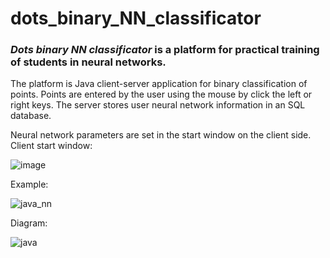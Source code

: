 # dots_binary_NN_classificator
### *Dots binary NN classificator* is a platform for practical training of students in neural networks.

The platform is Java client-server application for binary classification of points. Points are entered by the user using the mouse by click the left or right keys. 
The server stores user neural network information in an SQL database. 

Neural network parameters are set in the start window on the client side.
Client start window:

![image](https://user-images.githubusercontent.com/78417431/218308375-952a908e-d135-481a-a51b-ee51be93fa44.png)

Example:

![java_nn](https://user-images.githubusercontent.com/78417431/216107213-7bf569b7-f16e-442a-8d85-571397fe1f3d.gif)


Diagram:

![java](https://user-images.githubusercontent.com/78417431/217339561-75a9758d-17d5-4337-a772-05e54d5d6158.png)
